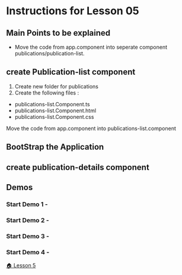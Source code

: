# Instructions for Lesson 05

## Main Points to be explained

* Move the code from app.component into seperate component
publications/publication-list.

## create Publication-list component

1. Create new folder for publications
2. Create the following files :
* publications-list.Component.ts
* publications-list.Component.html
* publications-list.Component.css

Move the code from  app.component into publications-list.component

## BootStrap the Application


## create publication-details component


## Demos

### **Start Demo 1** - 


### **Start Demo 2** - 


### **Start Demo 3** - 

### **Start Demo 4** - 


 [ :house: Lesson 5](https://github.com/costaivo/AngularJs2-AdManager/tree/Dev/02_AdManager/05_Lesson/Start) 